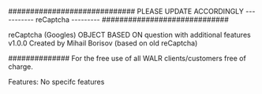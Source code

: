 #############################
PLEASE UPDATE ACCORDINGLY
----------- reCaptcha ---------
#############################

reCaptcha (Googles)
OBJECT BASED ON question with additional features v1.0.0 
Created by Mihail Borisov (based on old reCaptcha)

##############
For the free use of all WALR clients/customers free of charge.

Features:
  No specifc features
